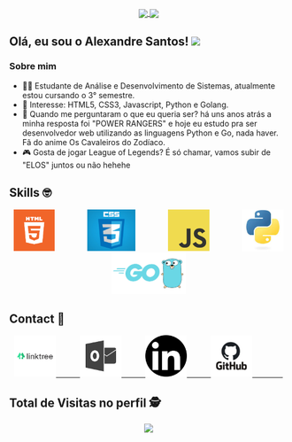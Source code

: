<p align="center">
  <a href="https://github.com/anuraghazra/github-readme-stats">
    <img
      align="center"
      height="165"
      src="https://github-readme-stats.vercel.app/api?username=alexandresantosal91&theme=chartreuse-dark&show_icons=true"
    />
  </a>
  <a href="https://github.com/anuraghazra/github-readme-stats">
    <img
      align="center"
      src="https://github-readme-stats.vercel.app/api/top-langs/?username=AlexandreSantosAL91&layout=compact&langs_count=16&theme=chartreuse-dark"
    />
  </a>
</p>

## Olá, eu sou o Alexandre Santos! <img src="https://raw.githubusercontent.com/iampavangandhi/iampavangandhi/master/gifs/Hi.gif" width="30px"></h2>

### Sobre mim

- 👨‍🎓 Estudante de Análise e Desenvolvimento de Sistemas, atualmente estou cursando o 3° semestre.
- 🎯 Interesse: HTML5, CSS3, Javascript, Python e Golang.
- 🦊 Quando me perguntaram o que eu queria ser? há uns anos atrás a minha resposta foi "POWER RANGERS" e hoje eu estudo pra ser desenvolvedor web utilizando as linguagens Python e Go, nada haver. Fã do anime Os Cavaleiros do Zodíaco. 
- 🎮 Gosta de jogar League of Legends? É só chamar, vamos subir de "ELOS" juntos ou não hehehe

## Skills :nerd_face:
<p align="center">
    <img height="75" src="https://raw.githubusercontent.com/AlexandreSantosAL91/AlexandreSantosAL91/main/icons/html-5.png">
    &nbsp;&nbsp;&nbsp;&nbsp;&nbsp;&nbsp;&nbsp;&nbsp;&nbsp;&nbsp;&nbsp;&nbsp;&nbsp;
   <img height="75" src="https://raw.githubusercontent.com/AlexandreSantosAL91/AlexandreSantosAL91/main/icons/css-3.jpg">   
   &nbsp;&nbsp;&nbsp;&nbsp;&nbsp;&nbsp;&nbsp;&nbsp;&nbsp;&nbsp;&nbsp;&nbsp;&nbsp;
  <img height="75" src="https://raw.githubusercontent.com/AlexandreSantosAL91/AlexandreSantosAL91/main/icons/js.png">
   &nbsp;&nbsp;&nbsp;&nbsp;&nbsp;&nbsp;&nbsp;&nbsp;&nbsp;&nbsp;&nbsp;&nbsp;&nbsp;
     <img height="75" src="https://raw.githubusercontent.com/AlexandreSantosAL91/AlexandreSantosAL91/main/icons/python.jpg">
   &nbsp;&nbsp;&nbsp;&nbsp;&nbsp;&nbsp;&nbsp;&nbsp;&nbsp;&nbsp;&nbsp;&nbsp;&nbsp;
   <img height="75" src="https://raw.githubusercontent.com/AlexandreSantosAL91/AlexandreSantosAL91/main/icons/go.png">
   &nbsp;&nbsp;&nbsp;&nbsp;&nbsp;&nbsp;&nbsp;&nbsp;&nbsp;&nbsp;&nbsp;&nbsp;&nbsp;
</p>

<p align="center"> 

## Contact :iphone:

<p align="center">
  <a href="https://linktr.ee/alexandresantos.com">
  <img height="75" src= "https://raw.githubusercontent.com/AlexandreSantosAL91/AlexandreSantosAL91/main/icons/linktree.png">
  &nbsp;&nbsp;&nbsp;&nbsp;&nbsp;&nbsp;&nbsp;&nbsp;&nbsp;

  <a href="mailto:alexandresantos_al@hotmail.com">
  <img height="75" src= "https://raw.githubusercontent.com/AlexandreSantosAL91/AlexandreSantosAL91/main/icons/msn.jpg">
  &nbsp;&nbsp;&nbsp;&nbsp;&nbsp;&nbsp;&nbsp;&nbsp;&nbsp;

  <a href="https://www.linkedin.com/in/alexandresantosal">
  <img height="75" src= "https://raw.githubusercontent.com/AlexandreSantosAL91/AlexandreSantosAL91/main/icons/in.png">
  &nbsp;&nbsp;&nbsp;&nbsp;&nbsp;&nbsp;&nbsp;&nbsp;&nbsp;  

  <a href="https://github.com/AlexandreSantosAL91">
  <img height="75" src= "https://raw.githubusercontent.com/AlexandreSantosAL91/AlexandreSantosAL91/main/icons/git.jpg">  
  &nbsp;&nbsp;&nbsp;&nbsp;&nbsp;&nbsp;&nbsp;&nbsp;&nbsp;&nbsp;&nbsp;&nbsp;&nbsp;
</a>
    
</p>
<p align="center"> 

 ## Total de Visitas no perfil :detective: <br>
 <p align="center"> 
   <img height="35" alingn="center" src="https://profile-counter.glitch.me/AlexandreSantosAL91/count.svg" />
 </p>

</p>

